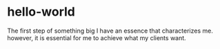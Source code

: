 # hello-world
The first step of something big
I have an essence that characterizes me. however, it is essential for me to achieve what my clients want.
